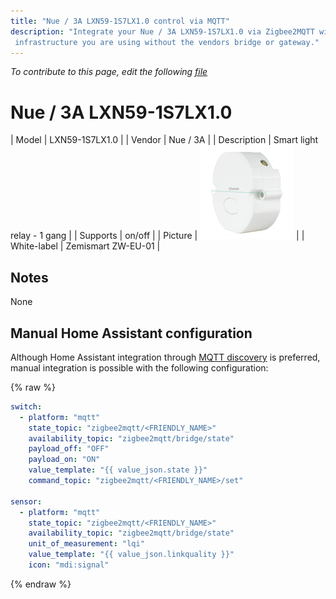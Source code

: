```yaml
---
title: "Nue / 3A LXN59-1S7LX1.0 control via MQTT"
description: "Integrate your Nue / 3A LXN59-1S7LX1.0 via Zigbee2MQTT with whatever smart home
 infrastructure you are using without the vendors bridge or gateway."
---
```


*To contribute to this page, edit the following
[file](https://github.com/Koenkk/zigbee2mqtt.io/blob/master/docs/devices/LXN59-1S7LX1.0.md)*

# Nue / 3A LXN59-1S7LX1.0

| Model | LXN59-1S7LX1.0  |
| Vendor  | Nue / 3A  |
| Description | Smart light relay - 1 gang |
| Supports | on/off |
| Picture | ![Nue / 3A LXN59-1S7LX1.0](../images/devices/LXN59-1S7LX1.0.jpg) |
| White-label | Zemismart ZW-EU-01 |

## Notes

None

## Manual Home Assistant configuration
Although Home Assistant integration through [MQTT discovery](../integration/home_assistant) is preferred,
manual integration is possible with the following configuration:


{% raw %}
```yaml
switch:
  - platform: "mqtt"
    state_topic: "zigbee2mqtt/<FRIENDLY_NAME>"
    availability_topic: "zigbee2mqtt/bridge/state"
    payload_off: "OFF"
    payload_on: "ON"
    value_template: "{{ value_json.state }}"
    command_topic: "zigbee2mqtt/<FRIENDLY_NAME>/set"

sensor:
  - platform: "mqtt"
    state_topic: "zigbee2mqtt/<FRIENDLY_NAME>"
    availability_topic: "zigbee2mqtt/bridge/state"
    unit_of_measurement: "lqi"
    value_template: "{{ value_json.linkquality }}"
    icon: "mdi:signal"
```
{% endraw %}


